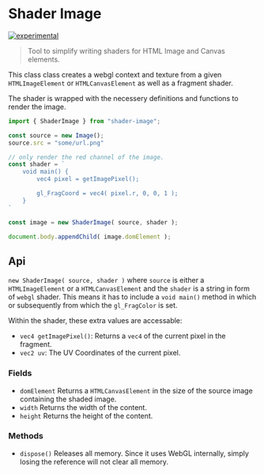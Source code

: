# Shader Image

[![experimental](http://badges.github.io/stability-badges/dist/experimental.svg)](http://github.com/badges/stability-badges)

> Tool to simplify writing shaders for HTML Image and Canvas elements.


This class class creates a webgl context and texture from a given `HTMLImageElement` or `HTMLCanvasElement` as
well as a fragment shader.

The shader is wrapped with the necessery definitions and functions to render the image.

```js
import { ShaderImage } from "shader-image";

const source = new Image();
source.src = "some/url.png"

// only render the red channel of the image.
const shader = `
    void main() {
        vec4 pixel = getImagePixel();

        gl_FragCoord = vec4( pixel.r, 0, 0, 1 );
    }
`

const image = new ShaderImage( source, shader );

document.body.appendChild( image.domElement );
```

## Api

`new ShaderImage( source, shader )` where `source` is either a `HTMLImageElement` or a `HTMLCanvasElement` and the
`shader` is a string in form of `webgl` shader. This means it has to include a `void main()` method in which or
subsequently from which the `gl_FragColor` is set.

Within the shader, these extra values are accessable:

- `vec4 getImagePixel()`: Returns a `vec4` of the current pixel in the fragment.
- `vec2 uv`: The UV Coordinates of the current pixel.

### Fields
- `domElement` Returns a `HTMLCanvasElement` in the size of the source image containing the shaded image.
- `width` Returns the width of the content.
- `height` Returns the height of the content.

### Methods
- `dispose()` Releases all memory. Since it uses WebGL internally, simply losing the reference will not clear
              all memory.
